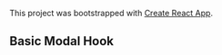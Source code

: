 This project was bootstrapped with [Create React App](https://github.com/facebook/create-react-app).

## Basic Modal Hook
